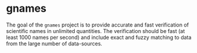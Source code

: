 # gnames

The goal of the ``gnames`` project is to provide accurate and fast verification
of scientific names in unlimited quantities. The verification should be fast
(at least 1000 names per second) and include exact and fuzzy matching to data
from the large number of data-sources.
